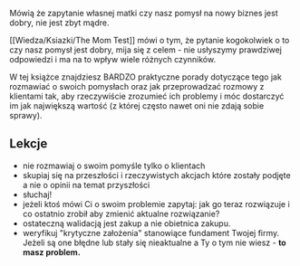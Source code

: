Mówią że zapytanie własnej matki czy nasz pomysł na nowy biznes jest dobry, nie jest zbyt mądre. 

[[Wiedza/Ksiazki/The Mom Test]] mówi o tym, że pytanie kogokolwiek o to czy nasz pomysł jest dobry, mija się z celem - nie usłyszymy prawdziwej odpowiedzi i ma na to wpływ wiele różnych czynników. 

W tej książce znajdziesz BARDZO praktyczne porady dotyczące tego jak rozmawiać o swoich pomysłach oraz jak przeprowadzać rozmowy z klientami tak, aby rzeczywiście zrozumieć ich problemy i móc dostarczyć im jak największą wartość (z której często nawet oni nie zdają sobie sprawy).

## Lekcje
- nie rozmawiaj o swoim pomyśle tylko o klientach
- skupiaj się na przeszłości i rzeczywistych akcjach które zostały podjęte a nie o opinii na temat przyszłości
- słuchaj!
- jeżeli ktoś mówi Ci o swoim problemie zapytaj: jak go teraz rozwiązuje i co ostatnio zrobił aby zmienić aktualne rozwiązanie?
- ostateczną walidacją jest zakup a nie obietnica zakupu.
- weryfikuj "krytyczne założenia" stanowiące fundament Twojej firmy. Jeżeli są one błędne lub stały się nieaktualne a Ty o tym nie wiesz - **to masz problem.**